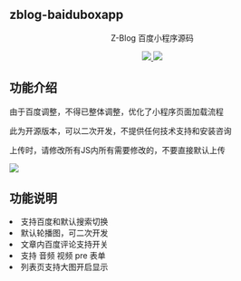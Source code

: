 <h2>zblog-baiduboxapp</h2>
<p align="center">Z-Blog 百度小程序源码 </p>
<p align="center">
<a href="https://opssh.cn/fenxiang/35.html" target="_blank">
<img src="https://img.shields.io/badge/yuran%20zixun-By%20彧%20繎%20叔%20叔%20-gray.svg?colorA=655BE1&amp;colorB=4F44D6&amp;style=for-the-badge">
</a>
<a href="https://opssh.cn/" target="_blank">
<img src="https://img.shields.io/badge/>_彧繎'%20Blog-https://%20opssh.cn%20%E2%86%92-gray.svg?colorA=61c265&amp;colorB=4CAF50&amp;style=for-the-badge">
</a>
</p>
<h2>功能介绍</h2>
<p>由于百度调整，不得已整体调整，优化了小程序页面加载流程</p>
<p>此为开源版本，可以二次开发，不提供任何技术支持和安装咨询</p>
<p>上传时，请修改所有JS内所有需要修改的，不要直接默认上传</p>
<img align="center" src="https://oss.opssh.cn/zb_users/upload/2022/05/202205052108_761.png">

<h2>功能说明</h2>
<li>支持百度和默认搜索切换</li>
<li>默认轮播图，可二次开发</li>
<li>文章内百度评论支持开关</li>
<li>支持 音频 视频 pre 表单</li>
<li>列表页支持大图开启显示</li>
